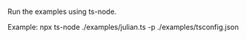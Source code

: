 Run the examples using ts-node.

Example: npx ts-node ./examples/julian.ts -p ./examples/tsconfig.json
